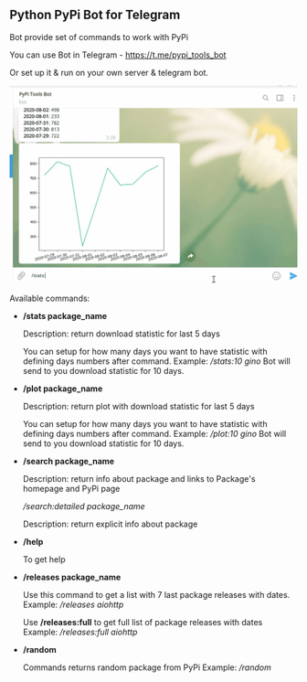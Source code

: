 ## Python PyPi Bot for Telegram 

Bot provide set of commands to work with PyPi 

You can use Bot in Telegram - https://t.me/pypi_tools_bot

Or set up it & run on your own server & telegram bot.

![PyPi Tools Bot](img/pypi_tools.gif)

Available commands:
- **/stats package_name**
    
    Description: return download statistic for last 5 days
    
    You can setup for how many days you want to have statistic with defining days numbers after command.
    Example: */stats:10 gino* Bot will send to you download statistic for 10 days.

- **/plot package_name**
    
    Description: return plot with download statistic for last 5 days
    
    You can setup for how many days you want to have statistic with defining days numbers after command.
    Example: */plot:10 gino* Bot will send to you download statistic for 10 days.


- **/search package_name**
    
    Description: return info about package and links to Package's homepage and PyPi page
    
    */search:detailed package_name*
    
  Description: return explicit info about package

- **/help**

    To get help
    
- **/releases package_name**

    Use this command to get a list with 7 last package releases with dates.
    Example: */releases aiohttp*
    
    Use **/releases:full** to get full list of package releases with dates
    Example: */releases:full aiohttp*


- **/random** 

    Commands returns random package from PyPi
    Example: */random*


